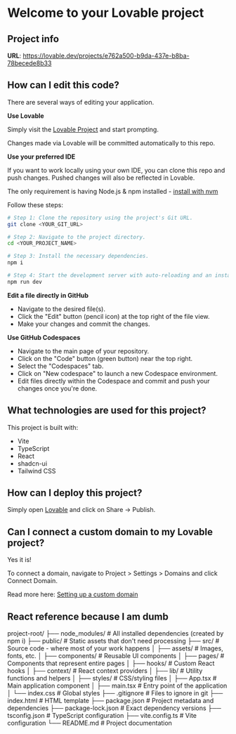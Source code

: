 # Welcome to your Lovable project

## Project info

**URL**: https://lovable.dev/projects/e762a500-b9da-437e-b8ba-78becede8b33

## How can I edit this code?

There are several ways of editing your application.

**Use Lovable**

Simply visit the [Lovable Project](https://lovable.dev/projects/e762a500-b9da-437e-b8ba-78becede8b33) and start prompting.

Changes made via Lovable will be committed automatically to this repo.

**Use your preferred IDE**

If you want to work locally using your own IDE, you can clone this repo and push changes. Pushed changes will also be reflected in Lovable.

The only requirement is having Node.js & npm installed - [install with nvm](https://github.com/nvm-sh/nvm#installing-and-updating)

Follow these steps:

```sh
# Step 1: Clone the repository using the project's Git URL.
git clone <YOUR_GIT_URL>

# Step 2: Navigate to the project directory.
cd <YOUR_PROJECT_NAME>

# Step 3: Install the necessary dependencies.
npm i

# Step 4: Start the development server with auto-reloading and an instant preview.
npm run dev
```

**Edit a file directly in GitHub**

- Navigate to the desired file(s).
- Click the "Edit" button (pencil icon) at the top right of the file view.
- Make your changes and commit the changes.

**Use GitHub Codespaces**

- Navigate to the main page of your repository.
- Click on the "Code" button (green button) near the top right.
- Select the "Codespaces" tab.
- Click on "New codespace" to launch a new Codespace environment.
- Edit files directly within the Codespace and commit and push your changes once you're done.

## What technologies are used for this project?

This project is built with:

- Vite
- TypeScript
- React
- shadcn-ui
- Tailwind CSS

## How can I deploy this project?

Simply open [Lovable](https://lovable.dev/projects/e762a500-b9da-437e-b8ba-78becede8b33) and click on Share -> Publish.

## Can I connect a custom domain to my Lovable project?

Yes it is!

To connect a domain, navigate to Project > Settings > Domains and click Connect Domain.

Read more here: [Setting up a custom domain](https://docs.lovable.dev/tips-tricks/custom-domain#step-by-step-guide)


## React reference because I am dumb

project-root/
├── node_modules/       # All installed dependencies (created by npm i)
├── public/             # Static assets that don't need processing
├── src/                # Source code - where most of your work happens
│   ├── assets/         # Images, fonts, etc.
│   ├── components/     # Reusable UI components
│   ├── pages/          # Components that represent entire pages
│   ├── hooks/          # Custom React hooks
│   ├── context/        # React context providers
│   ├── lib/            # Utility functions and helpers
│   ├── styles/         # CSS/styling files
│   ├── App.tsx         # Main application component
│   ├── main.tsx        # Entry point of the application
│   └── index.css       # Global styles
├── .gitignore          # Files to ignore in git
├── index.html          # HTML template
├── package.json        # Project metadata and dependencies
├── package-lock.json   # Exact dependency versions
├── tsconfig.json       # TypeScript configuration
├── vite.config.ts      # Vite configuration
└── README.md           # Project documentation